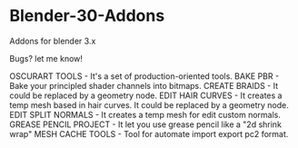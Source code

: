 # Blender-30-Addons
Addons for blender 3.x

Bugs? let me know!

OSCURART TOOLS  - It's a set of production-oriented tools.
BAKE PBR - Bake your principled shader channels into bitmaps.
CREATE BRAIDS - It could be replaced by a geometry node.
EDIT HAIR CURVES - It creates a temp mesh based in hair curves. It could be replaced by a geometry node.
EDIT SPLIT NORMALS - It creates a temp mesh for edit custom normals.
GREASE PENCIL PROJECT - It let you use grease pencil like a "2d shrink wrap"
MESH CACHE TOOLS - Tool for automate import export pc2 format.
